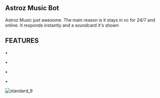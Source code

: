 ## Astroz Music Bot
Astroz Music just awesome. The main reason is it stays in vc for 24/7 and online. It responds instantly and a soundcard it's shown

## FEATURES

•

•

•

•

![standard_9](https://user-images.githubusercontent.com/81439903/112682093-a0901300-8e95-11eb-8cb7-1cd6fcd43740.gif)
